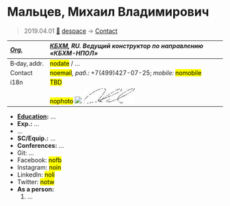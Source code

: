 # Мальцев, Михаил Владимирович
> 2019.04.01 [🚀](../index/index.md) [despace](index.md) → [Contact](contact.md)

|*[Org.](contact.md)*|*[КБХМ](zz_kbhm.md), RU. Ведущий конструктор по направлению «КБХМ-НПОЛ»*|
|:--|:--|
|B‑day, addr.|<mark>nodate</mark> / …|
|Contact|<mark>noemail</mark>, *раб.:* +7(499)427-07-25; *mobile:* <mark>nomobile</mark>|
|i18n|<mark>TBD</mark>|
||<mark>nophoto</mark> [![](f/contact//1_photo_thumb.jpg)](f/contact//1_photo.jpg) [![](f/contact/m/malcev1_sign_thumb.jpg)](f/contact/m/malcev1_sign.png)|

   - **[Education](edu.md):** …
   - **Exp.:** …
   - …
   - **SC/Equip.:** …
   - **Conferences:** …
   - Git: …
   - Facebook: <mark>nofb</mark>
   - Instagram: <mark>noin</mark>
   - LinkedIn: <mark>noli</mark>
   - Twitter: <mark>notw</mark>
   - **As a person:**
      1. …
